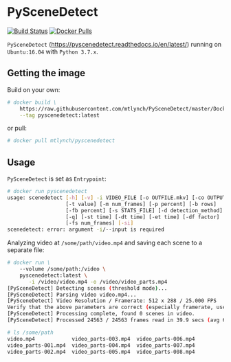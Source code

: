# PySceneDetect

[![Build Status](https://travis-ci.org/mtlynch/PySceneDetect.svg?branch=master)](https://travis-ci.org/mtlynch/PySceneDetect) [![Docker Pulls](https://img.shields.io/docker/pulls/mtlynch/pyscenedetect.svg?maxAge=604800)](https://hub.docker.com/r/mtlynch/pyscenedetect/)

`PySceneDetect` (https://pyscenedetect.readthedocs.io/en/latest/) running on `Ubuntu:16.04` with `Python 3.7.x`.


## Getting the image

Build on your own:

```bash
# docker build \
    https://raw.githubusercontent.com/mtlynch/PySceneDetect/master/Dockerfile \
    --tag pyscenedetect:latest
```

or pull:

```bash
# docker pull mtlynch/pyscenedetect
```

## Usage

`PySceneDetect` is set as `Entrypoint`:

```bash
# docker run pyscenedetect
usage: scenedetect [-h] [-v] -i VIDEO_FILE [-o OUTFILE.mkv] [-co OUTPUT.csv]
                   [-t value] [-m num_frames] [-p percent] [-b rows]
                   [-fb percent] [-s STATS_FILE] [-d detection_method] [-l]
                   [-q] [-st time] [-dt time] [-et time] [-df factor]
                   [-fs num_frames] [-si]
scenedetect: error: argument -i/--input is required
```

Analyzing video at `/some/path/video.mp4` and saving each scene to a separate file:

```bash
# docker run \
    --volume /some/path:/video \
    pyscenedetect:latest \
       -i /video/video.mp4 -o /video/video_parts.mp4
[PySceneDetect] Detecting scenes (threshold mode)...
[PySceneDetect] Parsing video video.mp4...
[PySceneDetect] Video Resolution / Framerate: 512 x 288 / 25.000 FPS
Verify that the above parameters are correct (especially framerate, use --force-fps to correct if required).
[PySceneDetect] Processing complete, found 0 scenes in video.
[PySceneDetect] Processed 24563 / 24563 frames read in 39.9 secs (avg 615.7 FPS).

# ls /some/path
video.mp4            video_parts-003.mp4  video_parts-006.mp4
video_parts-001.mp4  video_parts-004.mp4  video_parts-007.mp4
video_parts-002.mp4  video_parts-005.mp4  video_parts-008.mp4
```

